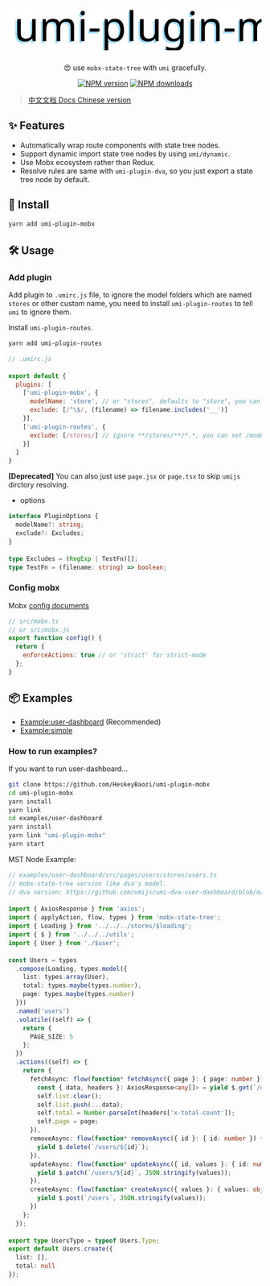<h1 align="center">
  <img src="./docs/umi-plugin-mobx-logo.svg"/>
</h1>

<p align="center">😍 use <code>mobx-state-tree</code> with <code>umi</code> gracefully.</p>

<div align="center">

[![NPM version](https://img.shields.io/npm/v/umi-plugin-mobx.svg?style=flat)](https://npmjs.org/package/umi-plugin-mobx)
[![NPM downloads](http://img.shields.io/npm/dm/umi-plugin-mobx.svg?style=flat)](https://npmjs.org/package/umi-plugin-mobx)

</div>


> [中文文档 Docs Chinese version](./README_CN.md)

## ✨ Features

- Automatically wrap route components with state tree nodes.
- Support dynamic import state tree nodes by using `umi/dynamic`.
- Use Mobx ecosystem rather than Redux.
- Resolve rules are same with `umi-plugin-dva`, so you just export a state tree node by default.

## 🚀 Install

```bash
yarn add umi-plugin-mobx
```

## 🛠 Usage

### Add plugin

Add plugin to `.umirc.js` file, to ignore the model folders which are named `stores` or other custom name, you need to install `umi-plugin-routes` to tell `umi` to ignore them.

Install `umi-plugin-routes`.
```bash
yarn add umi-plugin-routes
```

```js
// .umirc.js

export default {
  plugins: [
    ['umi-plugin-mobx', {
      modelName: 'store', // or "stores", defaults to "store", you can set "model" like dva.
      exclude: [/^\$/, (filename) => filename.includes('__')]
    }],
    ['umi-plugin-routes', {
      exclude: [/stores/] // ignore **/stores/**/*.*, you can set /models/ like dva.
    }]
  ]
}
```

**[Deprecated]** You can also just use `page.jsx` or `page.tsx` to skip `umijs` dirctory resolving.

- options
```ts
interface PluginOptions {
  modelName?: string;
  exclude?: Excludes;
}

type Excludes = (RegExp | TestFn)[];
type TestFn = (filename: string) => boolean;
```

### Config mobx

Mobx [config documents](https://github.com/mobxjs/mobx/blob/gh-pages/docs/refguide/api.md#configure)
```js
// src/mobx.ts
// or src/mobx.js
export function config() {
  return {
    enforceActions: true // or 'strict' for strict-mode
  };
}
```

## 📦 Examples

- [Example:user-dashboard](./examples/user-dashboard) (Recommended)
- [Example:simple](./examples/simple)

### How to run examples?

If you want to run user-dashboard...
```bash
git clone https://github.com/HeskeyBaozi/umi-plugin-mobx
cd umi-plugin-mobx
yarn install
yarn link
cd examples/user-dashboard
yarn install
yarn link "umi-plugin-mobx"
yarn start
```

MST Node Example:
```ts
// examples/user-dashboard/src/pages/users/stores/users.ts
// mobx-state-tree version like dva's model.
// dva version: https://github.com/umijs/umi-dva-user-dashboard/blob/master/src/pages/users/models/users.js

import { AxiosResponse } from 'axios';
import { applyAction, flow, types } from 'mobx-state-tree';
import { Loading } from '../../../stores/$loading';
import { $ } from '../../../utils';
import { User } from './$user';

const Users = types
  .compose(Loading, types.model({
    list: types.array(User),
    total: types.maybe(types.number),
    page: types.maybe(types.number)
  }))
  .named('users')
  .volatile((self) => {
    return {
      PAGE_SIZE: 5
    };
  })
  .actions((self) => {
    return {
      fetchAsync: flow(function* fetchAsync({ page }: { page: number }) {
        const { data, headers }: AxiosResponse<any[]> = yield $.get(`/users?_page=${page}&_limit=${self.PAGE_SIZE}`);
        self.list.clear();
        self.list.push(...data);
        self.total = Number.parseInt(headers['x-total-count']);
        self.page = page;
      }),
      removeAsync: flow(function* removeAsync({ id }: { id: number }) {
        yield $.delete(`/users/${id}`);
      }),
      updateAsync: flow(function* updateAsync({ id, values }: { id: number, values: object }) {
        yield $.patch(`/users/${id}`, JSON.stringify(values));
      }),
      createAsync: flow(function* createAsync({ values }: { values: object }) {
        yield $.post(`/users`, JSON.stringify(values));
      })
    };
  });

export type UsersType = typeof Users.Type;
export default Users.create({
  list: [],
  total: null
});
```
